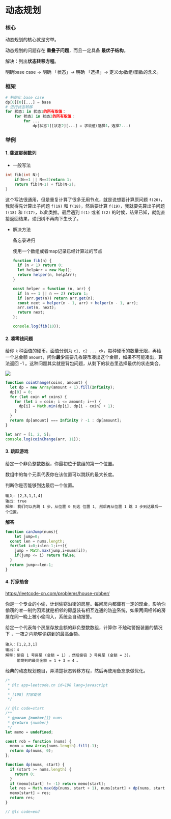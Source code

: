 # 动态规划

### 核心

动态规划的核心就是穷举。

动态规划的问题存在 **重叠子问题**，而且一定具备 **最优子结构**。

解决：列出**状态转移方程**。

明确base case -> 明确 「状态」-> 明确 「选择」-> 定义dp数组/函数的含义。

### 框架

```python
# 初始化 base case
dp[0][0][...] = base
# 进行状态转移
for 状态1 in 状态1的所有取值：
    for 状态2 in 状态2的所有取值：
        for ...
            dp[状态1][状态2][...] = 求最值(选择1，选择2...)
```

### 举例

#### 1. 斐波那契数列

- 一般写法

```c
int fib(int N){
	if(N==1 || N==2)return 1;
	return fib(N-1) + fib(N-2);
}
```

这个写法很通用，但是重复计算了很多无用节点，就是说想要计算原问题 `f(20)`，我就得先计算出子问题 `f(19)` 和 `f(18)`，然后要计算 `f(19)`，我就要先算出子问题 `f(18)` 和 `f(17)`，以此类推。最后遇到 `f(1)` 或者 `f(2)` 的时候，结果已知，就能直接返回结果，递归树不再向下生长了。

- 解决方法

  备忘录递归

  使用一个数组或者map记录已经计算过的节点

  ```javascript
  function fib(n) {
    if (n < 1) return 0;
    let helpArr = new Map();
    return helper(n, helpArr);
  }
  
  const helper = function (n, arr) {
    if (n == 1 || n == 2) return 1;
    if (arr.get(n)) return arr.get(n);
    const next = helper(n - 1, arr) + helper(n - 1, arr);
    arr.set(n, next);
    return next;
  };
  
  console.log(fib(10));
  ```

#### 2. 凑零钱问题

给你 `k` 种面值的硬币，面值分别为 `c1, c2 ... ck`，每种硬币的数量无限，再给一个总金额 `amount`，问你**最少**需要几枚硬币凑出这个金额，如果不可能凑出，算法返回 -1 。这种问题其实就是背包问题，从剩下的状态里选择最优的状态集合。

![](http://image.cocoroise.cn/20200814085315.png)

```javascript
function coinChange(coins, amount) {
  let dp = new Array(amount + 1).fill(Infinity);
  dp[0] = 0;
  for (let coin of coins) {
    for (let i = coin; i <= amount; i++) {
      dp[i] = Math.min(dp[i], dp[i - coin] + 1);
    }
  }
  return dp[amount] === Infinity ? -1 : dp[amount];
}

let arr = [1, 2, 5];
console.log(coinChange(arr, 11));
```

#### 3. 跳跃游戏

给定一个非负整数数组，你最初位于数组的第一个位置。

数组中的每个元素代表你在该位置可以跳跃的最大长度。

判断你是否能够到达最后一个位置。

```
输入: [2,3,1,1,4]
输出: true
解释: 我们可以先跳 1 步，从位置 0 到达 位置 1, 然后再从位置 1 跳 3 步到达最后一个位置。
```

**解答**

```javascript
function canJump(nums){
	let jump=0;
  const len = nums.length;
  for(let i=0;i<len-1;i++){
    jump = Math.max(jump,i+nums[i]);
    if(jump <= i) return false;
  }
  return jump>=len-1;
}
```

#### 4. 打家劫舍

https://leetcode-cn.com/problems/house-robber/

你是一个专业的小偷，计划偷窃沿街的房屋。每间房内都藏有一定的现金，影响你偷窃的唯一制约因素就是相邻的房屋装有相互连通的防盗系统，如果两间相邻的房屋在同一晚上被小偷闯入，系统会自动报警。

给定一个代表每个房屋存放金额的非负整数数组，计算你 不触动警报装置的情况下 ，一夜之内能够偷窃到的最高金额。

```
输入：[1,2,3,1]
输出：4
解释：偷窃 1 号房屋 (金额 = 1) ，然后偷窃 3 号房屋 (金额 = 3)。
     偷窃到的最高金额 = 1 + 3 = 4 。
```

经典的动态规划题目，弄清楚状态转移方程，然后再使用备忘录做优化。

```javascript
/*
 * @lc app=leetcode.cn id=198 lang=javascript
 *
 * [198] 打家劫舍
 */

// @lc code=start
/**
 * @param {number[]} nums
 * @return {number}
 */
let memo = undefined;

const rob = function (nums) {
  memo = new Array(nums.length).fill(-1);
  return dp(nums, 0);
};

function dp(nums, start) {
  if (start >= nums.length) {
    return 0;
  }
  if (memo[start] != -1) return memo[start];
  let res = Math.max(dp(nums, start + 1), nums[start] + dp(nums, start + 2));
  memo[start] = res;
  return res;
}

// @lc code=end
```

